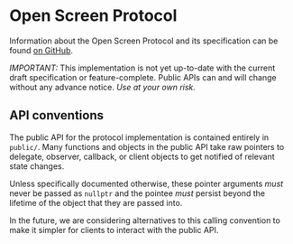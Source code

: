 # Open Screen Protocol

Information about the Open Screen Protocol and its specification can be found
[on GitHub](https://w3c.github.io/openscreenprotocol/).

*IMPORTANT:* This implementation is not yet up-to-date with the current draft
specification or feature-complete.  Public APIs can and will change without any
advance notice.  _Use at your own risk._

## API conventions

The public API for the protocol implementation is contained entirely in
`public/`.  Many functions and objects in the public API take raw pointers to
delegate, observer, callback, or client objects to get notified of relevant
state changes.

Unless specifically documented otherwise, these pointer arguments *must* never
be passed as `nullptr` and the pointee *must* persist beyond the lifetime of the
object that they are passed into.

In the future, we are considering alternatives to this calling convention to
make it simpler for clients to interact with the public API.




